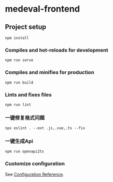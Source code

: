 # medeval-frontend

## Project setup
```
npm install
```

### Compiles and hot-reloads for development
```
npm run serve
```

### Compiles and minifies for production
```
npm run build
```

### Lints and fixes files
```
npm run lint
```
### 一键修复格式问题
```
npx eslint . --ext .js,.vue,.ts --fix
```
### 一键生成Api
```
npm run openapi2ts
```

### Customize configuration
See [Configuration Reference](https://cli.vuejs.org/config/).
